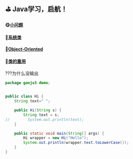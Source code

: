 ##  :golf: Java学习，启航！

#### :yum:[小问题](./problem.md)
#### :file_folder:[系统类](https://github.com/swordboyASS/Rear-end-Learing/blob/master/Java/%E4%B8%80%E4%BA%9B%E7%B1%BB.md#title)
#### :file_folder:[Object-Oriented](https://github.com/swordboyASS/Rear-End/blob/master/Java/Object-Oriented.md)
#### :file_folder:[类的重用]()


???为什么没输出
```java
package gaoju3.demo;


public class Hi {
    String text=" ";

    public Hi(String s) {
        String text = s;
//        System.out.println(text);
    }

    public static void main(String[] args) {
        Hi wrapper = new Hi("Hello");
        System.out.println(wrapper.text.toLowerCase());
    }
}
```
